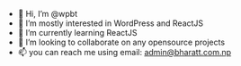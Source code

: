 - 👋 Hi, I’m @wpbt
- 👀 I’m mostly interested in WordPress and ReactJS
- 🌱 I’m currently learning ReactJS
- 💞️ I’m looking to collaborate on any opensource projects
- 📫 you can reach me using email: admin@bharatt.com.np

<!---
wpbt/wpbt is a ✨ special ✨ repository because its `README.md` (this file) appears on your GitHub profile.
You can click the Preview link to take a look at your changes.
--->
